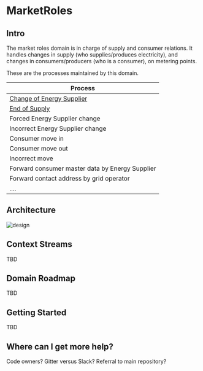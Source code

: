 # MarketRoles

## Intro

The market roles domain is in charge of supply and consumer relations.
It handles changes in supply (who supplies/produces electricity),
and changes in consumers/producers (who is a consumer), on metering points.

These are the processes maintained by this domain.

| Process                                                                      |
| ---------------------------------------------------------------------------- |
| [Change of Energy Supplier](.\docs\business-processes\change-of-supplier.md) |
| [End of Supply](.\docs\business-processes\end-of-supply.md)                  |
| Forced Energy Supplier change                                                |
| Incorrect Energy Supplier change                                             |
| Consumer move in                                                             |
| Consumer move out                                                            |
| Incorrect move                                                               |
| Forward consumer master data by Energy Supplier                              |
| Forward contact address by grid operator                                     |
| ....                                                                         |

## Architecture

![design](ARCHITECTURE.png)

## Context Streams

TBD

## Domain Roadmap

TBD

## Getting Started

TBD

## Where can I get more help?

Code owners? Gitter versus Slack? Referral to main repository?
